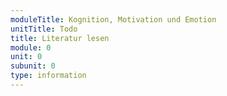 ```yaml
---
moduleTitle: Kognition, Motivation und Emotion
unitTitle: Todo
title: Literatur lesen
module: 0
unit: 0
subunit: 0
type: information
---
```


